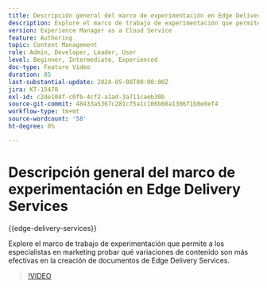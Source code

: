 ```yaml
---
title: Descripción general del marco de experimentación en Edge Delivery Services
description: Explore el marco de trabajo de experimentación que permite a los especialistas en marketing probar qué variaciones de contenido son más efectivas en la creación de documentos de Edge Delivery Services.
version: Experience Manager as a Cloud Service
feature: Authoring
topic: Content Management
role: Admin, Developer, Leader, User
level: Beginner, Intermediate, Experienced
doc-type: Feature Video
duration: 85
last-substantial-update: 2024-05-08T00:00:00Z
jira: KT-15478
exl-id: c2de104f-c0fb-4cf2-a1ad-3a711caeb30b
source-git-commit: 48433a5367c281cf5a1c106b08a1306f1b0e8ef4
workflow-type: tm+mt
source-wordcount: '58'
ht-degree: 0%

---
```


# Descripción general del marco de experimentación en Edge Delivery Services

{{edge-delivery-services}}

Explore el marco de trabajo de experimentación que permite a los especialistas en marketing probar qué variaciones de contenido son más efectivas en la creación de documentos de Edge Delivery Services.

>[!VIDEO](https://video.tv.adobe.com/v/3429061/?learn=on)
